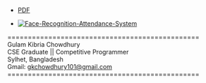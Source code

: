 

* [PDF](https://github.com/GK-CPP/Face-Recognition-Attendance-System/blob/master/Face%20Recognition%20Attendance%20System.pdf)

* [![Face-Recognition-Attendance-System](https://img.youtube.com/vi/_qAYihx-MrI/0.jpg)](https://www.youtube.com/watch?v=_qAYihx-MrI)

=============================================== <br>
Gulam Kibria Chowdhury <br>
CSE Graduate || Competitive Programmer <br>
Sylhet, Bangladesh <br>
Gmail: gkchowdhury101@gmail.com <br>
=============================================== <br>